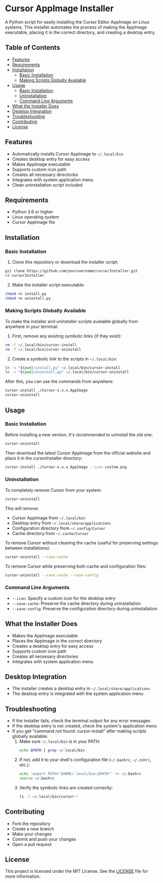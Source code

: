 # Cursor AppImage Installer

A Python script for easily installing the Cursor Editor AppImage on Linux systems. This installer automates the process of making the AppImage executable, placing it in the correct directory, and creating a desktop entry.

## Table of Contents
- [Features](#features)
- [Requirements](#requirements)
- [Installation](#installation)
  - [Basic Installation](#basic-installation)
  - [Making Scripts Globally Available](#making-scripts-globally-available)
- [Usage](#usage)
  - [Basic Installation](#basic-installation-1)
  - [Uninstallation](#uninstallation)
  - [Command Line Arguments](#command-line-arguments)
- [What the Installer Does](#what-the-installer-does)
- [Desktop Integration](#desktop-integration)
- [Troubleshooting](#troubleshooting)
- [Contributing](#contributing)
- [License](#license)

## Features

- Automatically installs Cursor AppImage to `~/.local/bin`
- Creates desktop entry for easy access
- Makes AppImage executable
- Supports custom icon path
- Creates all necessary directories
- Integrates with system application menu
- Clean uninstallation script included

## Requirements

- Python 3.6 or higher
- Linux operating system
- Cursor AppImage file

## Installation

### Basic Installation

1. Clone this repository or download the installer script:
```bash
git clone https://github.com/yourusername/cursorInstaller.git
cd cursorInstaller
```

2. Make the installer script executable:
```bash
chmod +x install.py
chmod +x uninstall.py
```

### Making Scripts Globally Available

To make the installer and uninstaller scripts available globally from anywhere in your terminal:

1. First, remove any existing symbolic links (if they exist):
```bash
rm -f ~/.local/bin/cursor-install
rm -f ~/.local/bin/cursor-uninstall
```

2. Create a symbolic link to the scripts in `~/.local/bin`:

```bash
ln -s "$(pwd)/install.py" ~/.local/bin/cursor-install
ln -s "$(pwd)/uninstall.py" ~/.local/bin/cursor-uninstall
```

After this, you can use the commands from anywhere:
```bash
cursor-install ./Cursor-x.x.x.AppImage
cursor-uninstall
```

## Usage

### Basic Installation

Before installing a new version, it's recommended to uninstall the old one:

```bash
cursor-uninstall
```

Then download the latest Cursor AppImage from the official website and place it in the cursorInstaller directory:

```bash
cursor-install ./Cursor-x.x.x.AppImage --icon custom.png
```

### Uninstallation

To completely remove Cursor from your system:

```bash
cursor-uninstall
```

This will remove:
- Cursor AppImage from `~/.local/bin`
- Desktop entry from `~/.local/share/applications`
- Configuration directory from `~/.config/Cursor`
- Cache directory from `~/.cache/Cursor`

To remove Cursor without cleaning the cache (useful for preserving settings between installations):

```bash
cursor-uninstall --save-cache
```

To remove Cursor while preserving both cache and configuration files:

```bash
cursor-uninstall --save-cache --save-config
```

### Command Line Arguments

- `--icon`: Specify a custom icon for the desktop entry
- `--save-cache`: Preserve the cache directory during uninstallation
- `--save-config`: Preserve the configuration directory during uninstallation

## What the Installer Does

- Makes the AppImage executable
- Places the AppImage in the correct directory
- Creates a desktop entry for easy access
- Supports custom icon path
- Creates all necessary directories
- Integrates with system application menu

## Desktop Integration

- The installer creates a desktop entry in `~/.local/share/applications`
- The desktop entry is integrated with the system application menu

## Troubleshooting

- If the installer fails, check the terminal output for any error messages
- If the desktop entry is not created, check the system's application menu
- If you get "command not found: cursor-install" after making scripts globally available:
  1. Make sure `~/.local/bin` is in your PATH:
     ```bash
     echo $PATH | grep ~/.local/bin
     ```
  2. If not, add it to your shell's configuration file (`~/.bashrc`, `~/.zshrc`, etc.):
     ```bash
     echo 'export PATH="$HOME/.local/bin:$PATH"' >> ~/.bashrc
     source ~/.bashrc
     ```
  3. Verify the symbolic links are created correctly:
     ```bash
     ls -l ~/.local/bin/cursor-*
     ```

## Contributing

- Fork the repository
- Create a new branch
- Make your changes
- Commit and push your changes
- Open a pull request

## License

This project is licensed under the MIT License. See the [LICENSE](LICENSE) file for more information.
